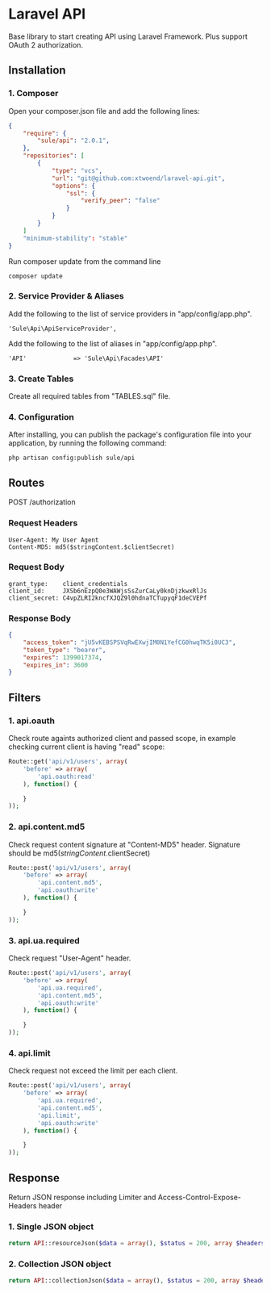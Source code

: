 Laravel API
===========

Base library to start creating API using Laravel Framework. Plus support OAuth 2 authorization.

## Installation

### 1. Composer
Open your composer.json file and add the following lines:
```json
{
    "require": {
        "sule/api": "2.0.1",
    },
    "repositories": [
        {
            "type": "vcs",
            "url": "git@github.com:xtwoend/laravel-api.git",
            "options": {
                "ssl": {
                    "verify_peer": "false"
                }
            }
        }
    ]
    "minimum-stability": "stable"
}
```
Run composer update from the command line
```
composer update
```

### 2. Service Provider & Aliases
Add the following to the list of service providers in "app/config/app.php".
```
'Sule\Api\ApiServiceProvider',
```
Add the following to the list of aliases in "app/config/app.php".
```
'API'             => 'Sule\Api\Facades\API'
```

### 3. Create Tables
Create all required tables from "TABLES.sql" file.

### 4. Configuration
After installing, you can publish the package's configuration file into your application, by running the following command:
```
php artisan config:publish sule/api
```

## Routes
POST /authorization

### Request Headers
```
User-Agent: My User Agent 
Content-MD5: md5($stringContent.$clientSecret) 
```

### Request Body
```
grant_type:    client_credentials 
client_id:     JXSb6nEzpQ0e3WAWjsSsZurCaLy0knDjzkwxRlJs 
client_secret: C4vpZLRI2kncfXJQZ9l0hdnaTCTupyqF1deCVEPf 
```

### Response Body
```json
{
    "access_token": "jU5vKEBSPSVqRwEXwjIM0N1YefCG0hwqTK5i0UC3",
    "token_type": "bearer",
    "expires": 1399017374,
    "expires_in": 3600
}
```

## Filters

### 1. api.oauth
Check route againts authorized client and passed scope, in example checking current client is having "read" scope:
```php
Route::get('api/v1/users', array(
    'before' => array(
        'api.oauth:read'
    ), function() {

    }
));
```

### 2. api.content.md5
Check request content signature at "Content-MD5" header. Signature should be md5($stringContent.$clientSecret)
```php
Route::post('api/v1/users', array(
    'before' => array(
        'api.content.md5', 
        'api.oauth:write'
    ), function() {

    }
));
```

### 3. api.ua.required
Check request "User-Agent" header.
```php
Route::post('api/v1/users', array(
    'before' => array(
        'api.ua.required', 
        'api.content.md5', 
        'api.oauth:write'
    ), function() {

    }
));
```

### 4. api.limit
Check request not exceed the limit per each client.
```php
Route::post('api/v1/users', array(
    'before' => array(
        'api.ua.required', 
        'api.content.md5', 
        'api.limit', 
        'api.oauth:write'
    ), function() {

    }
));
```

## Response
Return JSON response including Limiter and Access-Control-Expose-Headers header

### 1. Single JSON object
```php
return API::resourceJson($data = array(), $status = 200, array $headers = array());
```

### 2. Collection JSON object
```php
return API::collectionJson($data = array(), $status = 200, array $headers = array());
```